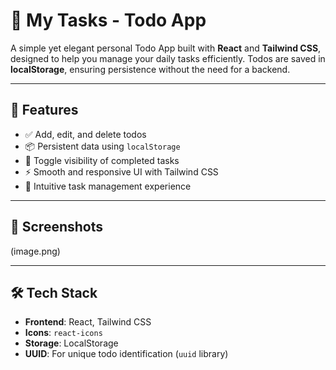 # 📝 My Tasks - Todo App

A simple yet elegant personal Todo App built with **React** and **Tailwind CSS**, designed to help you manage your daily tasks efficiently. Todos are saved in **localStorage**, ensuring persistence without the need for a backend.

---

## 🚀 Features

- ✅ Add, edit, and delete todos
- 📦 Persistent data using `localStorage`
- 🔁 Toggle visibility of completed tasks
- ⚡ Smooth and responsive UI with Tailwind CSS
- 🧠 Intuitive task management experience

---

## 📸 Screenshots

(image.png)

---

## 🛠️ Tech Stack

- **Frontend**: React, Tailwind CSS
- **Icons**: `react-icons`
- **Storage**: LocalStorage
- **UUID**: For unique todo identification (`uuid` library)
